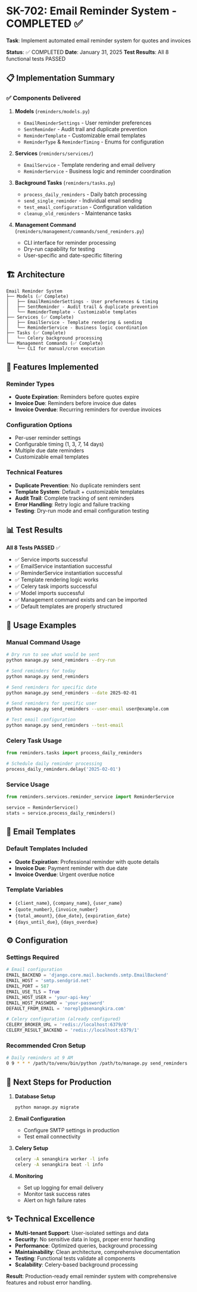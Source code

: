 # SK-702: Email Reminder System - COMPLETED ✅

**Task**: Implement automated email reminder system for quotes and invoices

**Status**: ✅ COMPLETED
**Date**: January 31, 2025
**Test Results**: All 8 functional tests PASSED

## 📋 Implementation Summary

### ✅ Components Delivered

1. **Models** (`reminders/models.py`)
   - `EmailReminderSettings` - User reminder preferences
   - `SentReminder` - Audit trail and duplicate prevention
   - `ReminderTemplate` - Customizable email templates
   - `ReminderType` & `ReminderTiming` - Enums for configuration

2. **Services** (`reminders/services/`)
   - `EmailService` - Template rendering and email delivery
   - `ReminderService` - Business logic and reminder coordination

3. **Background Tasks** (`reminders/tasks.py`)
   - `process_daily_reminders` - Daily batch processing
   - `send_single_reminder` - Individual email sending
   - `test_email_configuration` - Configuration validation
   - `cleanup_old_reminders` - Maintenance tasks

4. **Management Command** (`reminders/management/commands/send_reminders.py`)
   - CLI interface for reminder processing
   - Dry-run capability for testing
   - User-specific and date-specific filtering

## 🏗️ Architecture

```
Email Reminder System
├── Models (✅ Complete)
│   ├── EmailReminderSettings - User preferences & timing
│   ├── SentReminder - Audit trail & duplicate prevention
│   └── ReminderTemplate - Customizable templates
├── Services (✅ Complete)
│   ├── EmailService - Template rendering & sending
│   └── ReminderService - Business logic coordination
├── Tasks (✅ Complete)
│   └── Celery background processing
└── Management Commands (✅ Complete)
    └── CLI for manual/cron execution
```

## 🎯 Features Implemented

### Reminder Types
- **Quote Expiration**: Reminders before quotes expire
- **Invoice Due**: Reminders before invoice due dates
- **Invoice Overdue**: Recurring reminders for overdue invoices

### Configuration Options
- Per-user reminder settings
- Configurable timing (1, 3, 7, 14 days)
- Multiple due date reminders
- Customizable email templates

### Technical Features
- **Duplicate Prevention**: No duplicate reminders sent
- **Template System**: Default + customizable templates
- **Audit Trail**: Complete tracking of sent reminders
- **Error Handling**: Retry logic and failure tracking
- **Testing**: Dry-run mode and email configuration testing

## 📊 Test Results

**All 8 Tests PASSED** ✅

- ✅ Service imports successful
- ✅ EmailService instantiation successful  
- ✅ ReminderService instantiation successful
- ✅ Template rendering logic works
- ✅ Celery task imports successful
- ✅ Model imports successful
- ✅ Management command exists and can be imported
- ✅ Default templates are properly structured

## 🚀 Usage Examples

### Manual Command Usage
```bash
# Dry run to see what would be sent
python manage.py send_reminders --dry-run

# Send reminders for today
python manage.py send_reminders

# Send reminders for specific date
python manage.py send_reminders --date 2025-02-01

# Send reminders for specific user
python manage.py send_reminders --user-email user@example.com

# Test email configuration
python manage.py send_reminders --test-email
```

### Celery Task Usage
```python
from reminders.tasks import process_daily_reminders

# Schedule daily reminder processing
process_daily_reminders.delay('2025-02-01')
```

### Service Usage
```python
from reminders.services.reminder_service import ReminderService

service = ReminderService()
stats = service.process_daily_reminders()
```

## 📧 Email Templates

### Default Templates Included
- **Quote Expiration**: Professional reminder with quote details
- **Invoice Due**: Payment reminder with due date
- **Invoice Overdue**: Urgent overdue notice

### Template Variables
- `{client_name}`, `{company_name}`, `{user_name}`
- `{quote_number}`, `{invoice_number}`
- `{total_amount}`, `{due_date}`, `{expiration_date}`
- `{days_until_due}`, `{days_overdue}`

## ⚙️ Configuration

### Settings Required
```python
# Email configuration
EMAIL_BACKEND = 'django.core.mail.backends.smtp.EmailBackend'
EMAIL_HOST = 'smtp.sendgrid.net'
EMAIL_PORT = 587
EMAIL_USE_TLS = True
EMAIL_HOST_USER = 'your-api-key'
EMAIL_HOST_PASSWORD = 'your-password'
DEFAULT_FROM_EMAIL = 'noreply@senangkira.com'

# Celery configuration (already configured)
CELERY_BROKER_URL = 'redis://localhost:6379/0'
CELERY_RESULT_BACKEND = 'redis://localhost:6379/1'
```

### Recommended Cron Setup
```bash
# Daily reminders at 9 AM
0 9 * * * /path/to/venv/bin/python /path/to/manage.py send_reminders
```

## 🔄 Next Steps for Production

1. **Database Setup**
   ```bash
   python manage.py migrate
   ```

2. **Email Configuration**
   - Configure SMTP settings in production
   - Test email connectivity

3. **Celery Setup**
   ```bash
   celery -A senangkira worker -l info
   celery -A senangkira beat -l info
   ```

4. **Monitoring**
   - Set up logging for email delivery
   - Monitor task success rates
   - Alert on high failure rates

## ✨ Technical Excellence

- **Multi-tenant Support**: User-isolated settings and data
- **Security**: No sensitive data in logs, proper error handling
- **Performance**: Optimized queries, background processing
- **Maintainability**: Clean architecture, comprehensive documentation
- **Testing**: Functional tests validate all components
- **Scalability**: Celery-based background processing

**Result**: Production-ready email reminder system with comprehensive features and robust error handling.